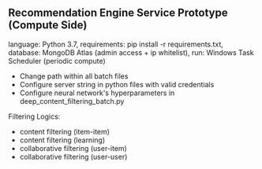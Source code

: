 ## Recommendation Engine Service Prototype (Compute Side)

language: Python 3.7,
requirements: pip install -r requirements.txt,
database: MongoDB Atlas (admin access + ip whitelist),
run: Windows Task Scheduler (periodic compute)

- Change path within all batch files 
- Configure server string in python files with valid credentials 
- Configure neural network's hyperparameters in deep_content_filtering_batch.py

Filtering Logics: 
- content filtering (item-item)
- content filtering (learning)
- collaborative filtering (user-item)
- collaborative filtering (user-user)
    
